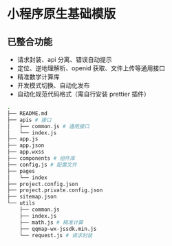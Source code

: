 # 小程序原生基础模版

## 已整合功能

- 请求封装、api 分离、错误自动提示
- 定位、逆地理解析、openid 获取、文件上传等通用接口
- 精准数学计算库
- 开发模式切换、自动化发布
- 自动化规范代码格式（需自行安装 prettier 插件）

```bash
.
├── README.md
├── apis # 接口
│   ├── common.js # 通用接口
│   └── index.js
├── app.js
├── app.json
├── app.wxss
├── components # 组件库
├── config.js # 配置文件
├── pages
│   └── index
├── project.config.json
├── project.private.config.json
├── sitemap.json
└── utils
    ├── common.js
    ├── index.js
    ├── math.js # 精准计算
    ├── qqmap-wx-jssdk.min.js
    └── request.js # 请求封装
```
